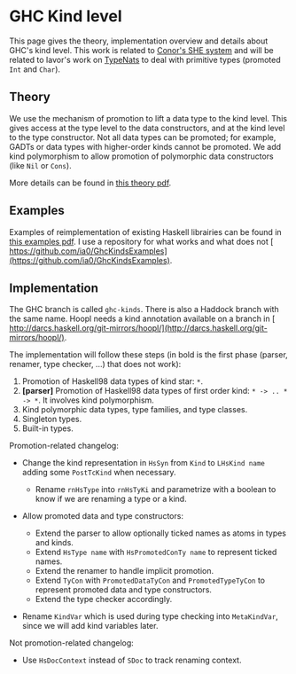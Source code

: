 # GHC Kind level



This page gives the theory, implementation overview and details about GHC's kind level.  This work is related to [
Conor's SHE system](http://personal.cis.strath.ac.uk/~conor/pub/she/) and will be related to Iavor's work on [TypeNats](type-nats) to deal with primitive types (promoted `Int` and `Char`).


## Theory



We use the mechanism of promotion to lift a data type to the kind level.  This gives access at the type level to the data constructors, and at the kind level to the type constructor.  Not all data types can be promoted; for example, GADTs or data types with higher-order kinds cannot be promoted.  We add kind polymorphism to allow promotion of polymorphic data constructors (like `Nil` or `Cons`).



More details can be found in [
this theory pdf](http://gallium.inria.fr/~jcretin/ghc/theory.pdf).


## Examples



Examples of reimplementation of existing Haskell librairies can be found in [
this examples pdf](http://gallium.inria.fr/~jcretin/ghc/examples.pdf).  I use a repository for what works and what does not [
https://github.com/ia0/GhcKindsExamples](https://github.com/ia0/GhcKindsExamples).


## Implementation



The GHC branch is called `ghc-kinds`.  There is also a Haddock branch with the same name.  Hoopl needs a kind annotation available on a branch in [
http://darcs.haskell.org/git-mirrors/hoopl/](http://darcs.haskell.org/git-mirrors/hoopl/).



The implementation will follow these steps (in bold is the first phase (parser, renamer, type checker, ...) that does not work):


1. Promotion of Haskell98 data types of kind star: `*`.
1. **\[parser\]** Promotion of Haskell98 data types of first order kind: `* -> .. * -> *`. It involves kind polymorphism.
1. Kind polymorphic data types, type families, and type classes.
1. Singleton types.
1. Built-in types.


Promotion-related changelog:


- Change the kind representation in `HsSyn` from `Kind` to `LHsKind name` adding some `PostTcKind` when necessary.

  - Rename `rnHsType` into `rnHsTyKi` and parametrize with a boolean to know if we are renaming a type or a kind.
- Allow promoted data and type constructors:

  - Extend the parser to allow optionally ticked names as atoms in types and kinds.
  - Extend `HsType name` with `HsPromotedConTy name` to represent ticked names.
  - Extend the renamer to handle implicit promotion.
  - Extend `TyCon` with `PromotedDataTyCon` and `PromotedTypeTyCon` to represent promoted data and type constructors.
  - Extend the type checker accordingly.
- Rename `KindVar` which is used during type checking into `MetaKindVar`, since we will add kind variables later.


Not promotion-related changelog:


- Use `HsDocContext` instead of `SDoc` to track renaming context.
